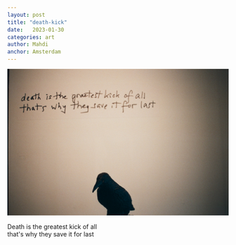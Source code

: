 ```yaml
---
layout: post
title: "death-kick"
date:   2023-01-30
categories: art
author: Mahdi
anchor: Amsterdam
---
```


![death-kick](/img/arts/nikon-fm/death-kick.jpg)

<span class='image-details'>
Death is the greatest kick of all<br />
that's why they save it for last
</span>
